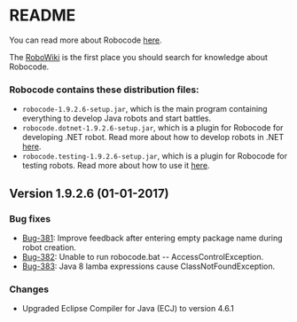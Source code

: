 # README
You can read more about Robocode [here](http://robocode.sourceforge.net/docs/ReadMe.html).

The [RoboWiki](http://robowiki.net/) is the first place you should search for knowledge about Robocode.

### Robocode contains these distribution files:
* ```robocode-1.9.2.6-setup.jar```, which is the main program containing everything to develop Java robots and start battles.
* ```robocode.dotnet-1.9.2.6-setup.jar```, which is a plugin for Robocode for developing .NET robot. Read more about how to develop robots in .NET [here](http://robowiki.net/wiki/Robocode/.NET/Create_a_.NET_robot_with_Visual_Studio).
* ```robocode.testing-1.9.2.6-setup.jar```, which is a plugin for Robocode for testing robots. Read more about how to use it [here](http://robo-code.blogspot.com/2009/10/how-do-you-test-your-robot.html).

## Version 1.9.2.6 (01-01-2017)

### Bug fixes
* [Bug-381][]: Improve feedback after entering empty package name during robot creation.
* [Bug-382][]: Unable to run robocode.bat -- AccessControlException.
* [Bug-383][]: Java 8 lamba expressions cause ClassNotFoundException.

### Changes
* Upgraded Eclipse Compiler for Java (ECJ) to version 4.6.1


[Bug-381]: http://sourceforge.net/p/robocode/bugs/381/  (Improve feedback after entering empty package name during robot creation)
[Bug-382]: http://sourceforge.net/p/robocode/bugs/382/  (Unable to run robocode.bat -- AccessControlException)
[Bug-383]: http://sourceforge.net/p/robocode/bugs/383/  (Java 8 lamba expressions cause ClassNotFoundException)
